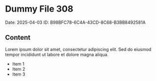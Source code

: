 # Dummy File 308

Date: 2025-04-03
ID: B98BFC78-6C4A-43CD-8C68-B3BB8492581A

## Content

Lorem ipsum dolor sit amet, consectetur adipiscing elit.
Sed do eiusmod tempor incididunt ut labore et dolore magna aliqua.

* Item 1
* Item 2
* Item 3
